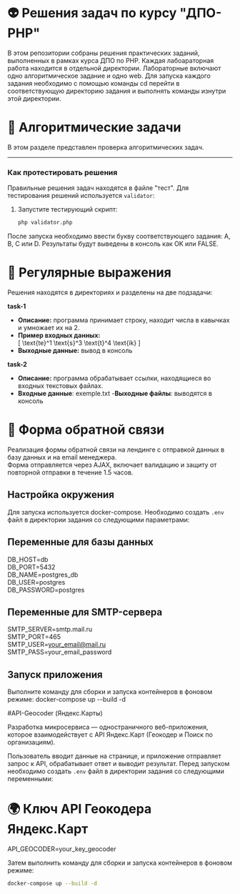 # 👽 Решения задач по курсу "ДПО-PHP"

В этом репозитории собраны решения практических заданий, выполненных в рамках курса ДПО по PHP. Каждая лабоараторная работа находится в отдельной директории. Лабораторные включают одно алгоритмическое задание и одно web. Для запуска каждого задания необходимо с помощью команды cd перейти в соответствующую директорию задания и выполнять команды изнутри этой директории.
# 📝 Алгоритмические задачи

В этом разделе представлен проверка алгоритмических задач.

---

### Как протестировать решения

Правильные решения задач находятся в файле "тест". Для тестирования решений используется `validator`:

1. Запустите тестирующий скрипт:
   ```bash
   php validator.php
После запуска необходимо ввести букву соответствующего задания: A, B, C или D. Результаты будут выведены в консоль как OK или FALSE. 

# 🚀 Регулярные выражения

Решения находятся в директориях и разделены на две подзадачи:

**task-1**

- **Описание:** программа принимает строку, находит числа в кавычках и умножает их на 2.
- **Пример входных данных:**  
  \[  \text{te}^1 \text{s}^3 \text{t}^4 \text{ik} \]
- **Выходные данные:** вывод в консоль

**task-2**

- **Описание:** программа обрабатывает ссылки, находящиеся во входных текстовых файлах.
- **Входные данные**: exemple.txt
-**Выходные файлы**: выводятся в консоль

# 📖  Форма обратной связи

Реализация формы обратной связи на лендинге с отправкой данных в базу данных и на email менеджера.  
Форма отправляется через AJAX, включает валидацию и защиту от повторной отправки в течение 1.5 часов.  

## Настройка окружения

Для запуска используется docker-compose. Необходимо создать `.env` файл в директории задания со следующими параметрами:

## Переменные для базы данных
DB_HOST=db  
DB_PORT=5432  
DB_NAME=postgres_db  
DB_USER=postgres  
DB_PASSWORD=postgres  

## Переменные для SMTP-сервера
SMTP_SERVER=smtp.mail.ru  
SMTP_PORT=465  
SMTP_USER=your_email@mail.ru  
SMTP_PASS=your_email_password  

## Запуск приложения

Выполните команду для сборки и запуска контейнеров в фоновом режиме:
docker-compose up --build -d

#API-Geocoder (Яндекс.Карты)

Разработка микросервиса — одностраничного веб-приложения, которое взаимодействует с API Яндекс.Карт (Геокодер и Поиск по организациям).

Пользователь вводит данные на странице, и приложение отправляет запрос к API, обрабатывает ответ и выводит результат. Перед запуском необходимо создать `.env` файл в директории задания со следующими переменными:

# 🌍 Ключ API Геокодера Яндекс.Карт
API_GEOCODER=your_key_geocoder

Затем выполнить команду для сборки и запуска контейнеров в фоновом режиме:

```bash
docker-compose up --build -d
